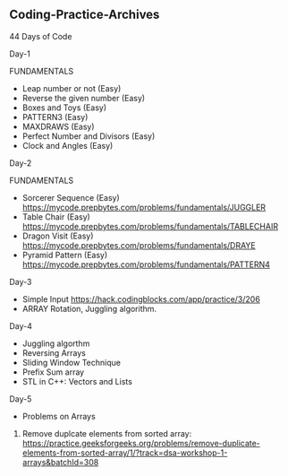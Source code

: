 ## Coding-Practice-Archives

44 Days of Code

Day-1 

FUNDAMENTALS

* Leap number or not (Easy)
* Reverse the given number (Easy)
* Boxes and Toys (Easy)
* PATTERN3 (Easy)
* MAXDRAWS (Easy)
* Perfect Number and Divisors (Easy)
* Clock and Angles (Easy)

Day-2

FUNDAMENTALS

* Sorcerer Sequence (Easy)  https://mycode.prepbytes.com/problems/fundamentals/JUGGLER
* Table Chair (Easy) https://mycode.prepbytes.com/problems/fundamentals/TABLECHAIR
* Dragon Visit (Easy) https://mycode.prepbytes.com/problems/fundamentals/DRAYE
* Pyramid Pattern (Easy) https://mycode.prepbytes.com/problems/fundamentals/PATTERN4

Day-3

* Simple Input https://hack.codingblocks.com/app/practice/3/206
* ARRAY Rotation, Juggling algorithm.

Day-4 
* Juggling algorthm 
* Reversing Arrays
* Sliding Window Technique
* Prefix Sum array
* STL in C++: Vectors and Lists

Day-5
* Problems on Arrays
1. Remove duplcate elements from sorted array: https://practice.geeksforgeeks.org/problems/remove-duplicate-elements-from-sorted-array/1/?track=dsa-workshop-1-arrays&batchId=308


